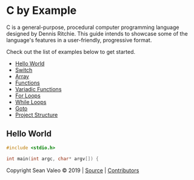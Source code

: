 # C by Example

C is a general-purpose, procedural computer programming language designed by Dennis Ritchie. This guide intends to showcase some of the language's features in a user-friendly, progressive format.

Check out the list of examples below to get started.

  * [Hello World](#hello-world)
  * [Switch](#)
  * [Array](#)
  * [Functions](#)
  * [Variadic Functions](#)
  * [For Loops](#)
  * [While Loops](#)
  * [Goto](#)
  * [Project Structure](#)


## Hello World

```c
#include <stdio.h>

int main(int argc, char* argv[]) {
```

Copyright Sean Valeo &copy; 2019 | [Source](https://github.com/seanvaleo/cbyexample "Source") | [Contributors](https://github.com/seanvaleo/cbyexample/blob/master/CONTRIBUTORS.txt "Contributors")


